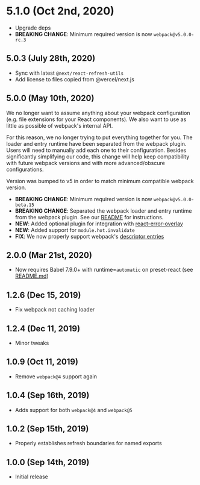 # 5.1.0 (Oct 2nd, 2020)

- Upgrade deps
- **BREAKING CHANGE**: Minimum required version is now `webpack@v5.0.0-rc.3`

## 5.0.3 (July 28th, 2020)

- Sync with latest `@next/react-refresh-utils`
- Add license to files copied from @vercel/next.js

## 5.0.0 (May 10th, 2020)

We no longer want to assume anything about your webpack configuration (e.g. file extensions for your React components). We also want to use as little as possible of webpack's internal API.

For this reason, we no longer trying to put everything together for you. The loader and entry runtime have been separated from the webpack plugin. Users will need to manually add each one to their configuration. Besides significantly simplifying our code, this change will help keep compatibility with future webpack versions and with more advanced/obscure configurations.

Version was bumped to v5 in order to match minimum compatible webpack version.

- **BREAKING CHANGE**: Minimum required version is now `webpack@v5.0.0-beta.15`
- **BREAKING CHANGE**: Separated the webpack loader and entry runtime from the webpack plugin. See our [README](./README.md) for instructions.
- **NEW**: Added optional plugin for integration with [react-error-overlay](https://github.com/facebook/create-react-app/tree/master/packages/react-error-overlay)
- **NEW**: Added support for `module.hot.invalidate`
- **FIX**: We now properly support webpack's [descriptor entries](https://webpack.js.org/configuration/entry-context/#entry-descriptor)

## 2.0.0 (Mar 21st, 2020)

- Now requires Babel 7.9.0+ with runtime=`automatic` on preset-react (see [README.md](./README.md))

## 1.2.6 (Dec 15, 2019)

- Fix webpack not caching loader

## 1.2.4 (Dec 11, 2019)

- Minor tweaks

## 1.0.9 (Oct 11, 2019)

- Remove `webpack@4` support again

## 1.0.4 (Sep 16th, 2019)

- Adds support for both `webpack@4` and `webpack@5`

## 1.0.2 (Sep 15th, 2019)

- Properly establishes refresh boundaries for named exports

## 1.0.0 (Sep 14th, 2019)

- Initial release
